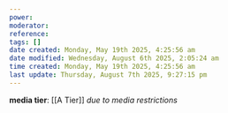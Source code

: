 ```yaml
---
power: 
moderator:
reference:
tags: []
date created: Monday, May 19th 2025, 4:25:56 am
date modified: Wednesday, August 6th 2025, 2:05:24 am
time created: Monday, May 19th 2025, 4:25:56 am
last update: Thursday, August 7th 2025, 9:27:15 pm
---
```

**media tier**: [[A Tier]]
*due to media restrictions*
